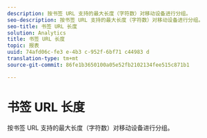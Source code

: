 ```yaml
---
description: 按书签 URL 支持的最大长度（字符数）对移动设备进行分组。
seo-description: 按书签 URL 支持的最大长度（字符数）对移动设备进行分组。
seo-title: 书签 URL 长度
solution: Analytics
title: 书签 URL 长度
topic: 报表
uuid: 74afd06c-fe3 e-4b3 c-952f-6bf71 c44983 d
translation-type: tm+mt
source-git-commit: 86fe1b3650100a05e52fb2102134fee515c871b1

---
```



# 书签 URL 长度

按书签 URL 支持的最大长度（字符数）对移动设备进行分组。

